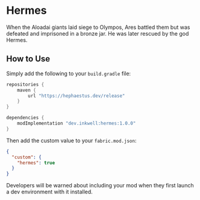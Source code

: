 # Hermes
When the Aloadai giants laid siege to Olympos, Ares battled them but was defeated and imprisoned in a bronze jar. He was later rescued by the god Hermes.

## How to Use
Simply add the following to your `build.gradle` file:
```groovy
repositories {
    maven {
        url "https://hephaestus.dev/release"
    }
}

dependencies {
    modImplementation "dev.inkwell:hermes:1.0.0"
}
```

Then add the custom value to your `fabric.mod.json`:
```json
{
  "custom": {
    "hermes": true
  }
}
```

Developers will be warned about including your mod when they first launch a dev environment with it installed.